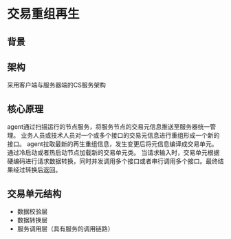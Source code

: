 # 交易重组再生
## 背景

## 架构
采用客户端与服务器端的CS服务架构

## 核心原理
agent通过扫描运行的节点服务，将服务节点的交易元信息推送至服务器统一管理。
业务人员或技术人员对一个或多个接口的交易元信息进行重组形成一个新的接口。
agent拉取最新的再生重组信息，发生变更后将元信息编译成交易单元。
通过冷启动或者热启动节点加载新的交易单元类。
当请求输入时，交易单元根据硬编码进行请求数据转换，同时并发调用多个接口或者串行调用多个接口。最终结果经过转换后返回。

## 交易单元结构
- 数据校验层
- 数据转换层
- 服务调用层（具有服务的调用链路）
